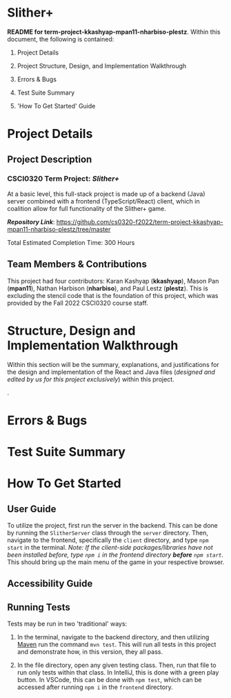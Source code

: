 # Slither+

**README for term-project-kkashyap-mpan11-nharbiso-plestz**. Within this document, the following is contained:

1. Project Details

2. Project Structure, Design, and Implementation Walkthrough

3. Errors & Bugs

4. Test Suite Summary

5. 'How To Get Started' Guide

# Project Details

  

## Project Description

  

### CSCI0320 Term Project: *Slither+*

At a basic level, this full-stack project is made up of a backend (Java) server combined with a frontend (TypeScript/React) client, which in coalition allow for full functionality of the Slither+ game.

***Repository Link***: https://github.com/cs0320-f2022/term-project-kkashyap-mpan11-nharbiso-plestz/tree/master

Total Estimated Completion Time: 300 Hours

## Team Members & Contributions

This project had four contributors: Karan Kashyap (**kkashyap**), Mason Pan (**mpan11**), Nathan Harbison (**nharbiso**), and Paul Lestz (**plestz**). This is excluding the stencil code that is the foundation of this project, which was provided by the Fall 2022 CSCI0320 course staff.

# Structure, Design and Implementation Walkthrough

Within this section will be the summary, explanations, and justifications for the design and implementation of the React and Java files (*designed and edited by us for this project exclusively*) within this project.

.

# Errors & Bugs


# Test Suite Summary


# How To Get Started

## User Guide

To utilize the project, first run the server in the backend. This can be done by running the `SlitherServer` class through the `server` directory. Then, navigate to the frontend, specifically the `client` directory, and type `npm start` in the terminal. *Note: If the client-side packages/libraries have not been installed before, type `npm i` in the frontend directory ***before*** `npm start`.* This should bring up the main menu of the game in your respective browser.

## Accessibility Guide



## Running Tests

Tests may be run in two 'traditional' ways:

1. In the terminal, navigate to the backend directory, and then utilizing [Maven](https://maven.apache.org/) run the command `mvn test`. This will run all tests in this project and demonstrate how, in this version, they all pass.

2. In the file directory, open any given testing class. Then, run that file to run only tests within that class. In IntelliJ, this is done with a green play button. In VSCode, this can be done with `npm test`, which can be accessed after running `npm i` in the `frontend` directory.
